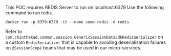 
This POC requires REDIS Server to run on localhost:6379
Use the following command to run redis.

```
docker run -p 6379:6379 -it --name some-redis -d redis
```

Refer to `com.chinthakad.common.session.GenericSessionDataJdkRedisSerializer` on a custom `RedisSerializer` that is
 capable to avoiding deserialization failures on `@SessionScope` beans that may be used in our micro-services.